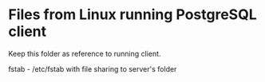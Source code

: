 # Files from Linux running PostgreSQL client

Keep this folder as reference to running client.

fstab - /etc/fstab with file sharing to server's folder
